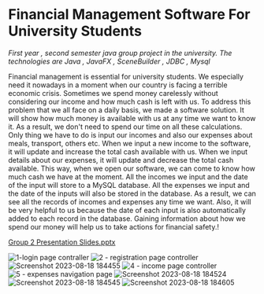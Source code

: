 # Financial Management Software For University Students
*First year , second semester  java group project in the university. The technologies are Java , JavaFX , SceneBuilder , JDBC , Mysql*

Financial management is essential for university students. We especially need it nowadays 
in a moment when our country is facing a terrible economic crisis. Sometimes we spend 
money carelessly without considering our income and how much cash is left with us. To 
address this problem that we all face on a daily basis, we made a software solution.
It will show how much money is available with us at any time we want to know it. As a 
result, we don't need to spend our time on all these calculations. Only thing we have to 
do is input our incomes and also our expenses about meals, transport, others etc. When 
we input a new income to the software, it will update and increase the total cash available 
with us. When we input details about our expenses, it will update and decrease the total 
cash available. This way, when we open our software, we can come to know how much 
cash we have at the moment. All the incomes we input and the date of the input will store 
to a MySQL database. All the expenses we input and the date of the inputs will also be 
stored in the database. As a result, we can see all the records of incomes and expenses any 
time we want. Also, it will be very helpful to us because the date of each input is also 
automatically added to each record in the database. Gaining information about how we 
spend our money will help us to take actions for financial safety.!

[Group 2 Presentation Slides.pptx](https://github.com/ManulaAlahakoon/financial_management_system_Java/files/12409987/Group.2.Presentation.Slides.pptx)

![1-login page contraller](https://github.com/ManulaAlahakoon/financial_management_system_Java/assets/128172249/5dcdeda1-8aeb-4873-94d3-0b4aadc602d8)
![2 - registration page controller](https://github.com/ManulaAlahakoon/financial_management_system_Java/assets/128172249/d763520b-ef19-4dce-b5df-8c36a062eb05)
![Screenshot 2023-08-18 184455](https://github.com/ManulaAlahakoon/financial_management_system_Java/assets/128172249/e4e16049-675a-49a9-b269-9687f1df19c2)
![4 - income page controller](https://github.com/ManulaAlahakoon/financial_management_system_Java/assets/128172249/43fbac72-97d9-4aab-97d1-11974070b248)
![5 - expenses navigation page ](https://github.com/ManulaAlahakoon/financial_management_system_Java/assets/128172249/a9dc7af5-3925-4352-9683-4b9a07ec613a)
![Screenshot 2023-08-18 184524](https://github.com/ManulaAlahakoon/financial_management_system_Java/assets/128172249/3900206b-a3a6-490a-b9ac-ffe3f78fd7b8)
![Screenshot 2023-08-18 184545](https://github.com/ManulaAlahakoon/financial_management_system_Java/assets/128172249/8de1425e-cd34-4ccf-8434-4a1267e026ee)
![Screenshot 2023-08-18 184605](https://github.com/ManulaAlahakoon/financial_management_system_Java/assets/128172249/ca36ba6e-f2a5-4358-8f36-ee4019e683b4)
